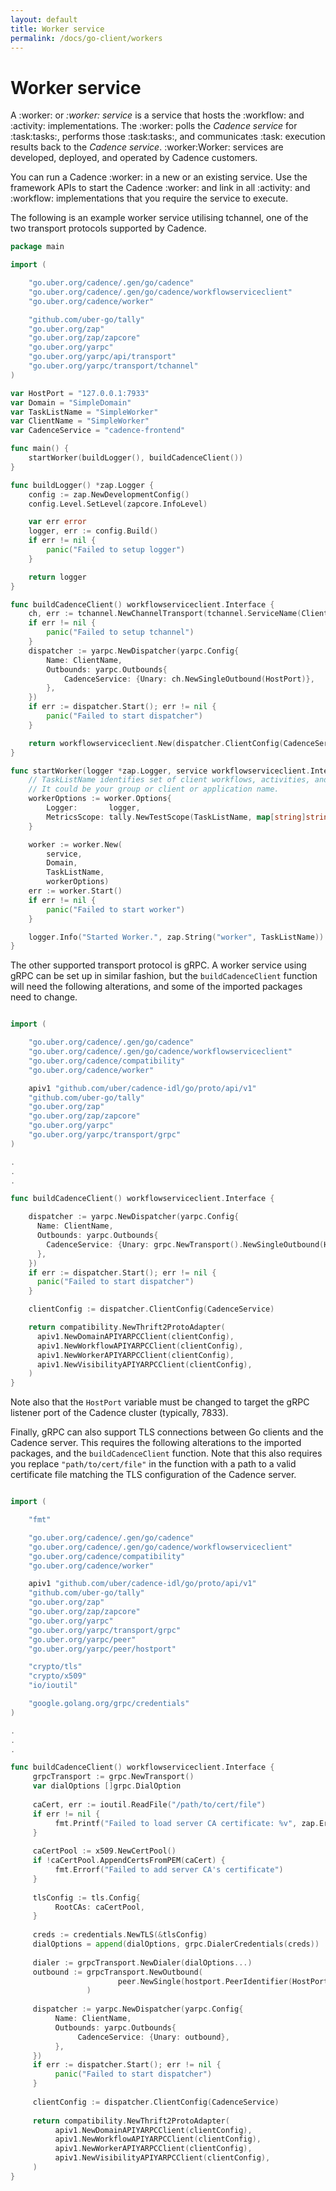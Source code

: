 ```yaml
---
layout: default
title: Worker service
permalink: /docs/go-client/workers
---
```


# Worker service

A :worker: or *:worker: service* is a service that hosts the :workflow: and :activity: implementations. The :worker: polls the *Cadence service* for :task:tasks:, performs those :task:tasks:, and communicates :task: execution results back to the *Cadence service*. :worker:Worker: services are developed, deployed, and operated by Cadence customers.

You can run a Cadence :worker: in a new or an existing service. Use the framework APIs to start the Cadence :worker: and link in all :activity: and :workflow: implementations that you require the service to execute.

The following is an example worker service utilising tchannel, one of the two transport protocols supported by Cadence.

```go
package main

import (

    "go.uber.org/cadence/.gen/go/cadence"
    "go.uber.org/cadence/.gen/go/cadence/workflowserviceclient"
    "go.uber.org/cadence/worker"

    "github.com/uber-go/tally"
    "go.uber.org/zap"
    "go.uber.org/zap/zapcore"
    "go.uber.org/yarpc"
    "go.uber.org/yarpc/api/transport"
    "go.uber.org/yarpc/transport/tchannel"
)

var HostPort = "127.0.0.1:7933"
var Domain = "SimpleDomain"
var TaskListName = "SimpleWorker"
var ClientName = "SimpleWorker"
var CadenceService = "cadence-frontend"

func main() {
    startWorker(buildLogger(), buildCadenceClient())
}

func buildLogger() *zap.Logger {
    config := zap.NewDevelopmentConfig()
    config.Level.SetLevel(zapcore.InfoLevel)

    var err error
    logger, err := config.Build()
    if err != nil {
        panic("Failed to setup logger")
    }

    return logger
}

func buildCadenceClient() workflowserviceclient.Interface {
    ch, err := tchannel.NewChannelTransport(tchannel.ServiceName(ClientName))
    if err != nil {
        panic("Failed to setup tchannel")
    }
    dispatcher := yarpc.NewDispatcher(yarpc.Config{
        Name: ClientName,
        Outbounds: yarpc.Outbounds{
            CadenceService: {Unary: ch.NewSingleOutbound(HostPort)},
        },
    })
    if err := dispatcher.Start(); err != nil {
        panic("Failed to start dispatcher")
    }

    return workflowserviceclient.New(dispatcher.ClientConfig(CadenceService))
}

func startWorker(logger *zap.Logger, service workflowserviceclient.Interface) {
    // TaskListName identifies set of client workflows, activities, and workers.
    // It could be your group or client or application name.
    workerOptions := worker.Options{
        Logger:       logger,
        MetricsScope: tally.NewTestScope(TaskListName, map[string]string{}),
    }

    worker := worker.New(
        service,
        Domain,
        TaskListName,
        workerOptions)
    err := worker.Start()
    if err != nil {
        panic("Failed to start worker")
    }

    logger.Info("Started Worker.", zap.String("worker", TaskListName))
}
```

The other supported transport protocol is gRPC. A worker service using gRPC can be set up in similar fashion, but the `buildCadenceClient` function will need the following alterations, and some of the imported packages need to change.

```go

import (

    "go.uber.org/cadence/.gen/go/cadence"
    "go.uber.org/cadence/.gen/go/cadence/workflowserviceclient"
    "go.uber.org/cadence/compatibility"
    "go.uber.org/cadence/worker"

    apiv1 "github.com/uber/cadence-idl/go/proto/api/v1"
    "github.com/uber-go/tally"
    "go.uber.org/zap"
    "go.uber.org/zap/zapcore"
    "go.uber.org/yarpc"
    "go.uber.org/yarpc/transport/grpc"
)

.
.
.

func buildCadenceClient() workflowserviceclient.Interface {

    dispatcher := yarpc.NewDispatcher(yarpc.Config{
      Name: ClientName,
      Outbounds: yarpc.Outbounds{
        CadenceService: {Unary: grpc.NewTransport().NewSingleOutbound(HostPort)},
      },
    })
    if err := dispatcher.Start(); err != nil {
      panic("Failed to start dispatcher")
    }

    clientConfig := dispatcher.ClientConfig(CadenceService)

    return compatibility.NewThrift2ProtoAdapter(
      apiv1.NewDomainAPIYARPCClient(clientConfig),
      apiv1.NewWorkflowAPIYARPCClient(clientConfig),
      apiv1.NewWorkerAPIYARPCClient(clientConfig),
      apiv1.NewVisibilityAPIYARPCClient(clientConfig),
    )
}
```

Note also that the `HostPort` variable must be changed to target the gRPC listener port of the Cadence cluster (typically, 7833).

Finally, gRPC can also support TLS connections between Go clients and the Cadence server. This requires the following alterations to the imported packages, and the `buildCadenceClient` function. Note that this also requires you replace `"path/to/cert/file"` in the function with a path to a valid certificate file matching the TLS configuration of the Cadence server.

```go

import (

    "fmt"

    "go.uber.org/cadence/.gen/go/cadence"
    "go.uber.org/cadence/.gen/go/cadence/workflowserviceclient"
    "go.uber.org/cadence/compatibility"
    "go.uber.org/cadence/worker"

    apiv1 "github.com/uber/cadence-idl/go/proto/api/v1"
    "github.com/uber-go/tally"
    "go.uber.org/zap"
    "go.uber.org/zap/zapcore"
    "go.uber.org/yarpc"
    "go.uber.org/yarpc/transport/grpc"
    "go.uber.org/yarpc/peer"
    "go.uber.org/yarpc/peer/hostport"

    "crypto/tls"
    "crypto/x509"
    "io/ioutil"

    "google.golang.org/grpc/credentials"
)

.
.
.

func buildCadenceClient() workflowserviceclient.Interface {
     grpcTransport := grpc.NewTransport()
     var dialOptions []grpc.DialOption
 
     caCert, err := ioutil.ReadFile("/path/to/cert/file")
     if err != nil {
          fmt.Printf("Failed to load server CA certificate: %v", zap.Error(err))
     }
 
     caCertPool := x509.NewCertPool()
     if !caCertPool.AppendCertsFromPEM(caCert) {
          fmt.Errorf("Failed to add server CA's certificate")
     }
 
     tlsConfig := tls.Config{
          RootCAs: caCertPool,
     }
 
     creds := credentials.NewTLS(&tlsConfig)
     dialOptions = append(dialOptions, grpc.DialerCredentials(creds))
 
     dialer := grpcTransport.NewDialer(dialOptions...)
     outbound := grpcTransport.NewOutbound(
                        peer.NewSingle(hostport.PeerIdentifier(HostPort), dialer)
                 )
 
     dispatcher := yarpc.NewDispatcher(yarpc.Config{
          Name: ClientName,
          Outbounds: yarpc.Outbounds{
               CadenceService: {Unary: outbound},
          },
     })
     if err := dispatcher.Start(); err != nil {
          panic("Failed to start dispatcher")
     }
 
     clientConfig := dispatcher.ClientConfig(CadenceService)
 
     return compatibility.NewThrift2ProtoAdapter(
          apiv1.NewDomainAPIYARPCClient(clientConfig),
          apiv1.NewWorkflowAPIYARPCClient(clientConfig),
          apiv1.NewWorkerAPIYARPCClient(clientConfig),
          apiv1.NewVisibilityAPIYARPCClient(clientConfig),
     )
}
```
